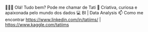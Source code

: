  🙋🏾‍♀️ Olá! Tudo bem? Pode me chamar de Tati
 🎲 Criativa, curiosa e apaixonada pelo mundo dos dados 
 💻 BI | Data Analysis
 📫 Como me encontrar https://www.linkedin.com/in/tatiims/ | https://www.kaggle.com/tatiims

<!---
tatiims/tatiims is a ✨ special ✨ repository because its `README.md` (this file) appears on your GitHub profile.
You can click the Preview link to take a look at your changes.
--->
